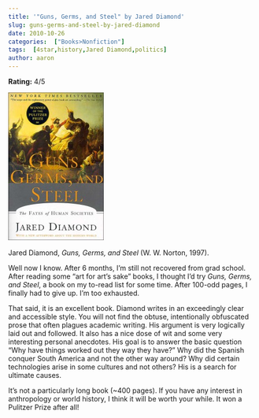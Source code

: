 ```yaml
---
title: '"Guns, Germs, and Steel" by Jared Diamond'
slug: guns-germs-and-steel-by-jared-diamond
date: 2010-10-26
categories:  ["Books>Nonfiction"]
tags:  [4star,history,Jared Diamond,politics]
author: aaron
---
```


**Rating:** 4/5

![Book cover](cover10-194x300.jpg "Guns, Germs, and Steel")

Jared Diamond, *Guns, Germs, and Steel* (W. W. Norton, 1997).

Well now I know. After 6 months, I’m still not recovered from grad school. After reading some “art for art’s sake” books, I thought I’d try *Guns, Germs, and Steel*, a book on my to-read list for some time. After 100-odd pages, I finally had to give up. I’m too exhausted.

That said, it is an excellent book. Diamond writes in an exceedingly clear and accessible style. You will not find the obtuse, intentionally obfuscated prose that often plagues academic writing. His argument is very logically laid out and followed. It also has a nice dose of wit and some very interesting personal anecdotes. His goal is to answer the basic question “Why have things worked out they way they have?” Why did the Spanish conquer South America and not the other way around? Why did certain technologies arise in some cultures and not others? His is a search for ultimate causes.

It’s not a particularly long book (~400 pages). If you have any interest in anthropology or world history, I think it will be worth your while. It won a Pulitzer Prize after all!
